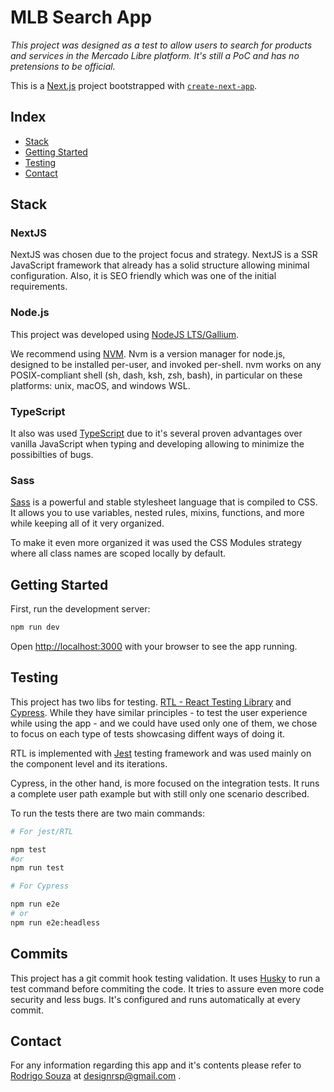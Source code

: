 # MLB Search App

*This project was designed as a test to allow users to search for products and services in the Mercado Libre platform.
It's still a PoC and has no pretensions to be official.*

This is a [Next.js](https://nextjs.org/) project bootstrapped with [`create-next-app`](https://github.com/vercel/next.js/tree/canary/packages/create-next-app).

## Index
- [Stack](#stack)
- [Getting Started](#getting-started)
- [Testing](#testing)
- [Contact](#contact)
## Stack

### NextJS
NextJS was chosen due to the project focus and strategy. NextJS is a SSR JavaScript framework that already has a solid structure allowing minimal configuration. Also, it is SEO friendly which was one of the initial requirements.
### Node.js
This project was developed using [NodeJS LTS/Gallium](https://nodejs.org/download/release/latest-gallium/).

We recommend using [NVM](https://github.com/nvm-sh/nvm). Nvm is a version manager for node.js, designed to be installed per-user, and invoked per-shell. nvm works on any POSIX-compliant shell (sh, dash, ksh, zsh, bash), in particular on these platforms: unix, macOS, and windows WSL.

### TypeScript
It also was used [TypeScript](https://www.typescriptlang.org/docs/) due to it's several proven advantages over vanilla JavaScript when typing and developing allowing to minimize the possibilties of bugs.

### Sass
[Sass](https://sass-lang.com/documentation) is a powerful and stable stylesheet language that is compiled to CSS. It allows you to use variables, nested rules, mixins, functions, and more while keeping all of it very organized.

To make it even more organized it was used the CSS Modules strategy where all class names are scoped locally by default.
## Getting Started

First, run the development server:

```bash
npm run dev
```

Open [http://localhost:3000](http://localhost:3000) with your browser to see the app running.

## Testing
This project has two libs for testing. [RTL - React Testing Library](https://testing-library.com/docs/react-testing-library/intro/) and [Cypress](https://docs.cypress.io/). While they have similar principles - to test the user experience while using the app - and we could have used only one of them, we chose to focus on each type of tests showcasing diffent ways of doing it.

RTL is implemented with [Jest](https://jestjs.io/pt-BR/docs/getting-started) testing framework and was used mainly on the component level and its iterations. 

Cypress, in the other hand, is more focused on the integration tests. It runs a complete user path example but with still only one scenario described.

To run the tests there are two main commands:

```bash
# For jest/RTL

npm test
#or
npm run test
```

```bash
# For Cypress

npm run e2e
# or
npm run e2e:headless
```

## Commits
This project has a git commit hook testing validation. It uses [Husky](https://typicode.github.io/husky/#/) to run a test command before commiting the code. It tries to assure even more code security and less bugs. It's configured and runs automatically at every commit.

## Contact
For any information regarding this app and it's contents please refer to [Rodrigo Souza](https://github.com/Rodzman) at designrsp@gmail.com .
